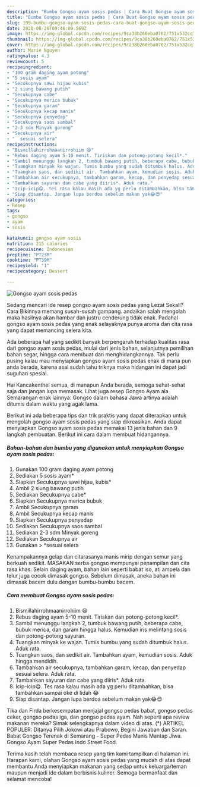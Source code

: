 ```yaml
---
description: "Bumbu Gongso ayam sosis pedas | Cara Buat Gongso ayam sosis pedas Yang Enak Dan Lezat"
title: "Bumbu Gongso ayam sosis pedas | Cara Buat Gongso ayam sosis pedas Yang Enak Dan Lezat"
slug: 199-bumbu-gongso-ayam-sosis-pedas-cara-buat-gongso-ayam-sosis-pedas-yang-enak-dan-lezat
date: 2020-08-26T09:46:09.569Z
image: https://img-global.cpcdn.com/recipes/9ca38b260eba0762/751x532cq70/gongso-ayam-sosis-pedas-foto-resep-utama.jpg
thumbnail: https://img-global.cpcdn.com/recipes/9ca38b260eba0762/751x532cq70/gongso-ayam-sosis-pedas-foto-resep-utama.jpg
cover: https://img-global.cpcdn.com/recipes/9ca38b260eba0762/751x532cq70/gongso-ayam-sosis-pedas-foto-resep-utama.jpg
author: Marie Nguyen
ratingvalue: 4.3
reviewcount: 5
recipeingredient:
- "100 gram daging ayam potong"
- "5 sosis ayam"
- "Secukupnya sawi hijau kubis"
- "2 siung bawang putih"
- "Secukupnya cabe"
- "Secukupnya merica bubuk"
- "Secukupnya garam"
- "Secukupnya kecap manis"
- "Secukupnya penyedap"
- "Secukupnya saos sambal"
- "2-3 sdm Minyak goreng"
- "Secukupnya air"
- "  sesuai selera"
recipeinstructions:
- "Bismillahirrohmaanirrohiim 😆"
- "Rebus daging ayam 5-10 menit. Tiriskan dan potong-potong kecil*."
- "Sambil menunggu langkah 2, tumbuk bawang putih, beberapa cabe, bubuk merica, dan garam hingga halus. Kemudian iris melintang sosis dan potong-potong sayuran."
- "Tuangkan minyak ke wajan. Tumis bumbu yang sudah ditumbuk halus. Aduk rata."
- "Tuangkan saos, dan sedikit air. Tambahkan ayam, kemudian sosis. Aduk hingga mendidih."
- "Tambahkan air secukupnya, tambahkan garam, kecap, dan penyedap sesuai selera. Aduk rata."
- "Tambahkan sayuran dan cabe yang diiris*. Aduk rata."
- "Icip-icip😋. Tes rasa kalau masih ada yg perlu ditambahkan, bisa tambahkan sampai oke di lidah 😂"
- "Siap disantap. Jangan lupa berdoa sebelum makan yak😂😍"
categories:
- Resep
tags:
- gongso
- ayam
- sosis

katakunci: gongso ayam sosis 
nutrition: 215 calories
recipecuisine: Indonesian
preptime: "PT23M"
cooktime: "PT39M"
recipeyield: "1"
recipecategory: Dessert

---
```



![Gongso ayam sosis pedas](https://img-global.cpcdn.com/recipes/9ca38b260eba0762/751x532cq70/gongso-ayam-sosis-pedas-foto-resep-utama.jpg)

Sedang mencari ide resep gongso ayam sosis pedas yang Lezat Sekali? Cara Bikinnya memang susah-susah gampang. andaikan salah mengolah maka hasilnya akan hambar dan justru cenderung tidak enak. Padahal gongso ayam sosis pedas yang enak selayaknya punya aroma dan cita rasa yang dapat memancing selera kita.

Ada beberapa hal yang sedikit banyak berpengaruh terhadap kualitas rasa dari gongso ayam sosis pedas, mulai dari jenis bahan, selanjutnya pemilihan bahan segar, hingga cara membuat dan menghidangkannya. Tak perlu pusing kalau mau menyiapkan gongso ayam sosis pedas enak di mana pun anda berada, karena asal sudah tahu triknya maka hidangan ini dapat jadi suguhan spesial.

Hai Kancakenthel semua, di manapun Anda berada, semoga sehat-sehat saja dan jangan lupa memasak. Lihat juga resep Gongso Ayam ala Semarangan enak lainnya. Gongso dalam bahasa Jawa artinya adalah ditumis dalam waktu yang agak lama.


Berikut ini ada beberapa tips dan trik praktis yang dapat diterapkan untuk mengolah gongso ayam sosis pedas yang siap dikreasikan. Anda dapat menyiapkan Gongso ayam sosis pedas memakai 13 jenis bahan dan 9 langkah pembuatan. Berikut ini cara dalam membuat hidangannya.

<!--inarticleads1-->

##### Bahan-bahan dan bumbu yang digunakan untuk menyiapkan Gongso ayam sosis pedas:

1. Gunakan 100 gram daging ayam potong
1. Sediakan 5 sosis ayam*
1. Siapkan Secukupnya sawi hijau, kubis*
1. Ambil 2 siung bawang putih
1. Sediakan Secukupnya cabe*
1. Siapkan Secukupnya merica bubuk
1. Ambil Secukupnya garam
1. Ambil Secukupnya kecap manis
1. Siapkan Secukupnya penyedap
1. Sediakan Secukupnya saos sambal
1. Sediakan 2-3 sdm Minyak goreng
1. Sediakan Secukupnya air
1. Gunakan  &gt; *sesuai selera


Kenampakannya gelap dan citarasanya manis mirip dengan semur yang berkuah sedikit. MASAKAN serba gongso mempunyai penampilan dan cita rasa khas. Selain daging ayam, bahan lain seperti babat iso, ati ampela dan telur juga cocok dimasak gongso. Sebelum dimasak, aneka bahan ini dimasak bacem dulu dengan bumbu-bumbu bacem. 

<!--inarticleads2-->

##### Cara membuat Gongso ayam sosis pedas:

1. Bismillahirrohmaanirrohiim 😆
1. Rebus daging ayam 5-10 menit. Tiriskan dan potong-potong kecil*.
1. Sambil menunggu langkah 2, tumbuk bawang putih, beberapa cabe, bubuk merica, dan garam hingga halus. Kemudian iris melintang sosis dan potong-potong sayuran.
1. Tuangkan minyak ke wajan. Tumis bumbu yang sudah ditumbuk halus. Aduk rata.
1. Tuangkan saos, dan sedikit air. Tambahkan ayam, kemudian sosis. Aduk hingga mendidih.
1. Tambahkan air secukupnya, tambahkan garam, kecap, dan penyedap sesuai selera. Aduk rata.
1. Tambahkan sayuran dan cabe yang diiris*. Aduk rata.
1. Icip-icip😋. Tes rasa kalau masih ada yg perlu ditambahkan, bisa tambahkan sampai oke di lidah 😂
1. Siap disantap. Jangan lupa berdoa sebelum makan yak😂😍


Tika dan Firda berkesempatan menjajal gongso pedas babat, gongso pedas ceker, gongso pedas iga, dan gongso pedas ayam. Nah seperti apa review makanan mereka? Simak selengkapnya dalam video di atas. (*) ARTIKEL POPULER: Ditanya Pilih Jokowi atau Prabowo, Begini Jawaban dan Saran. Babat Gongso Terenak di Semarang - Super Pedas Manis Mantap Jiwa. Gongso Ayam Super Pedas Indo Street Food. 

Terima kasih telah membaca resep yang tim kami tampilkan di halaman ini. Harapan kami, olahan Gongso ayam sosis pedas yang mudah di atas dapat membantu Anda menyiapkan makanan yang sedap untuk keluarga/teman maupun menjadi ide dalam berbisnis kuliner. Semoga bermanfaat dan selamat mencoba!
